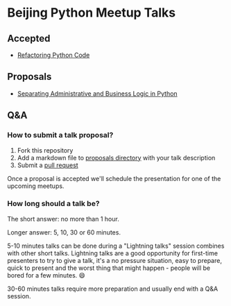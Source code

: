# Beijing Python Meetup Talks

## Accepted

* [Refactoring Python Code](accepted/refactoring.md)

## Proposals

* [Separating Administrative and Business Logic in Python](proposals/admin-business-logic.md)

## Q&A

### How to submit a talk proposal?

1. Fork this repository
2. Add a markdown file to [proposals directory](proposals/) with your talk description
3. Submit a [pull request](https://github.com/littlepea/beijing-python-meetup/pulls)

Once a proposal is accepted we'll schedule the presentation for one of the upcoming meetups.

### How long should a talk be?

The short answer: no more than 1 hour.

Longer answer: 5, 10, 30 or 60 minutes.

5-10 minutes talks can be done during a "Lightning talks" session combines with other short talks.
Lightning talks are a good opportunity for first-time presenters to try to give a talk, 
it's a no pressure situation, easy to prepare, quick to present and the worst thing that might happen - 
people will be bored for a few minutes. 😄

30-60 minutes talks require more preparation and usually end with a Q&A session.
